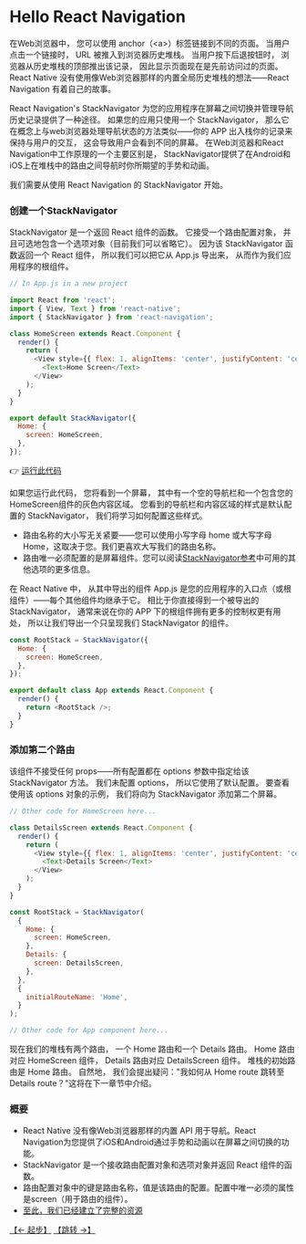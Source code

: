# Hello React Navigation

在Web浏览器中，
您可以使用 anchor（\<a\>）标签链接到不同的页面。
当用户点击一个链接时，
URL 被推入到浏览器历史堆栈。
当用户按下后退按钮时，
浏览器从历史堆栈的顶部推出该记录，
因此显示页面现在是先前访问过的页面。
React Native 没有使用像Web浏览器那样的内置全局历史堆栈的想法——React Navigation 有着自己的故事。

React Navigation's StackNavigator 为您的应用程序在屏幕之间切换并管理导航历史记录提供了一种途径。
如果您的应用只使用一个 StackNavigator，
那么它在概念上与web浏览器处理导航状态的方法类似——你的 APP 出入栈你的记录来保持与用户的交互，
这会导致用户会看到不同的屏幕。
在Web浏览器和React Navigation中工作原理的一个主要区别是，
StackNavigator提供了在Android和iOS上在堆栈中的路由之间导航时你所期望的手势和动画。

我们需要从使用 React Navigation 的 StackNavigator 开始。

### 创建一个StackNavigator

StackNavigator 是一个返回 React 组件的函数。
它接受一个路由配置对象，
并且可选地包含一个选项对象（目前我们可以省略它）。
因为该 StackNavigator 函数返回一个 React 组件，
所以我们可以把它从 App.js 导出来，
从而作为我们应用程序的根组件。

```js
// In App.js in a new project

import React from 'react';
import { View, Text } from 'react-native';
import { StackNavigator } from 'react-navigation';

class HomeScreen extends React.Component {
  render() {
    return (
      <View style={{ flex: 1, alignItems: 'center', justifyContent: 'center' }}>
        <Text>Home Screen</Text>
      </View>
    );
  }
}

export default StackNavigator({
  Home: {
    screen: HomeScreen,
  },
});
```

👉 [运行此代码](https://snack.expo.io/@react-navigation/hello-world)

如果您运行此代码，
您将看到一个屏幕，
其中有一个空的导航栏和一个包含您的HomeScreen组件的灰色内容区域。
您看到的导航栏和内容区域的样式是默认配置的 StackNavigator，
我们将学习如何配置这些样式。

* 路由名称的大小写无关紧要——您可以使用小写字母 home 或大写字母 Home，这取决于您。我们更喜欢大写我们的路由名称。
* 路由唯一必须配置的是屏幕组件。您可以阅读[StackNavigator参考](https://reactnavigation.org/docs/stack-navigator.html)中可用的其他选项的更多信息。

在 React Native 中，
从其中导出的组件 App.js 是您的应用程序的入口点（或根组件）——每个其他组件均继承于它。
相比于你直接得到一个被导出的 StackNavigator，
通常来说在你的 APP 下的根组件拥有更多的控制权更有用处，
所以让我们导出一个只呈现我们 StackNavigator 的组件。

```js
const RootStack = StackNavigator({
  Home: {
    screen: HomeScreen,
  },
});

export default class App extends React.Component {
  render() {
    return <RootStack />;
  }
}
```

### 添加第二个路由

该<RootStack />组件不接受任何 props——所有配置都在 options 参数中指定给该 StackNavigator 方法。
我们未配置 options，
所以它使用了默认配置。
要查看使用该 options 对象的示例，
我们将向为 StackNavigator 添加第二个屏幕。

```js
// Other code for HomeScreen here...

class DetailsScreen extends React.Component {
  render() {
    return (
      <View style={{ flex: 1, alignItems: 'center', justifyContent: 'center' }}>
        <Text>Details Screen</Text>
      </View>
    );
  }
}

const RootStack = StackNavigator(
  {
    Home: {
      screen: HomeScreen,
    },
    Details: {
      screen: DetailsScreen,
    },
  },
  {
    initialRouteName: 'Home',
  }
);

// Other code for App component here...
```

现在我们的堆栈有两个路由，
一个 Home 路由和一个 Details 路由。
Home 路由对应 HomeScreen 组件，
Details 路由对应 DetailsScreen 组件。
堆栈的初始路由是 Home 路由。
自然地，
我们会提出疑问："我如何从 Home route 跳转至 Details route？"这将在下一章节中介绍。

### 概要

* React Native 没有像Web浏览器那样的内置 API 用于导航。React Navigation为您提供了iOS和Android通过手势和动画以在屏幕之间切换的功能。
* StackNavigator 是一个接收路由配置对象和选项对象并返回 React 组件的函数。
* 路由配置对象中的键是路由名称，值是该路由的配置。配置中唯一必须的属性是screen（用于路由的组件）。
* [至此，我们已经建立了完整的资源](https://snack.expo.io/@react-navigation/hello-react-navigation)

[【← 起步】](./start.md)      [【跳转 →】](./navigating.md)